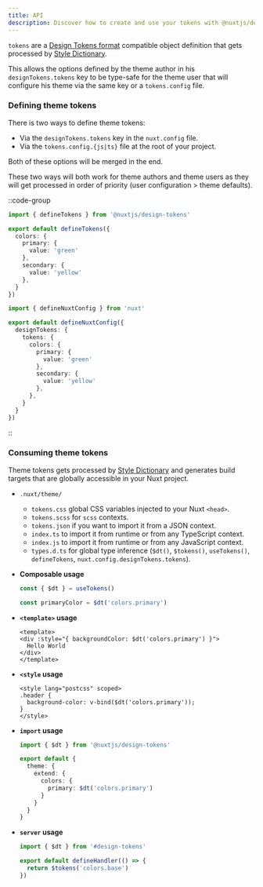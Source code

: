 ```yaml
---
title: API
description: Discover how to create and use your tokens with @nuxtjs/design-tokens API.
---
```


`tokens` are a [Design Tokens format](https://design-tokens.github.io/community-group/format/) compatible object definition that gets processed by [Style Dictionary](https://amzn.github.io/style-dictionary).

This allows the options defined by the theme author in his `designTokens.tokens` key to be type-safe for the theme user that will configure his theme via the same key or a `tokens.config` file.

### Defining theme tokens

There is two ways to define theme tokens:

- Via the `designTokens.tokens` key in the `nuxt.config` file.
- Via the `tokens.config.{js|ts}` file at the root of your project.

Both of these options will be merged in the end.

These two ways will both work for theme authors and theme users as they will get processed in order of priority (user configuration > theme defaults).

::code-group

```ts [tokens.config.ts]
import { defineTokens } from '@nuxtjs/design-tokens'

export default defineTokens({
  colors: {
    primary: {
      value: 'green'
    },
    secondary: {
      value: 'yellow'
    },
  }
})
```

```ts [nuxt.config.ts]
import { defineNuxtConfig } from 'nuxt'

export default defineNuxtConfig({
  designTokens: {
    tokens: {
      colors: {
        primary: {
          value: 'green'
        },
        secondary: {
          value: 'yellow'
        },
      },
    }
  }
})
```

::

### Consuming theme tokens

Theme tokens gets processed by [Style Dictionary](https://amzn.github.io/style-dictionary) and generates build targets that are globally accessible in your Nuxt project.

- `.nuxt/theme/`
  - `tokens.css` global CSS variables injected to your Nuxt `<head>`.
  - `tokens.scss` for `scss` contexts.
  - `tokens.json` if you want to import it from a JSON context.
  - `index.ts` to import it from runtime or from any TypeScript context.
  - `index.js` to import it from runtime or from any JavaScript context.
  - `types.d.ts` for global type inference (`$dt()`, `$tokens()`, `useTokens()`, `defineTokens`, `nuxt.config.designTokens.tokens`).

- **Composable usage**
  ```ts
  const { $dt } = useTokens()

  const primaryColor = $dt('colors.primary')
  ```

- **`<template>` usage**
  ```vue
  <template>
  <div :style="{ backgroundColor: $dt('colors.primary') }">
    Hello World
  </div>
  </template>
  ```

- **`<style` usage**
  ```vue
  <style lang="postcss" scoped>
  .header {
    background-color: v-bind($dt('colors.primary'));
  }
  </style>
  ```

- **`import` usage**
  ```ts [tailwind.config.ts]
  import { $dt } from '@nuxtjs/design-tokens'

  export default {
    theme: {
      extend: {
        colors: {
          primary: $dt('colors.primary')
        }
      }
    }
  }
  ```

- **`server` usage**
  ```ts [server/api/token.ts]
  import { $dt } from '#design-tokens'

  export default defineHandler(() => {
    return $tokens('colors.base')
  })
  ```
